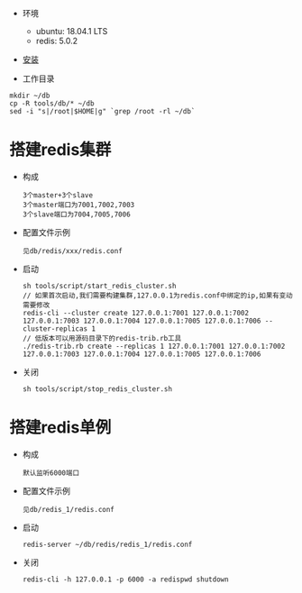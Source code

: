 * 环境
	* ubuntu: 18.04.1 LTS
	* redis: 5.0.2

* [安装](https://redis.io/topics/quickstart)

* 工作目录
```
mkdir ~/db
cp -R tools/db/* ~/db
sed -i "s|/root|$HOME|g" `grep /root -rl ~/db`
```

搭建redis集群
=============

* 构成  
	```
	3个master+3个slave
	3个master端口为7001,7002,7003
	3个slave端口为7004,7005,7006
	```

* 配置文件示例  
	```
	见db/redis/xxx/redis.conf
	```

* 启动
	```
	sh tools/script/start_redis_cluster.sh
	// 如果首次启动,我们需要构建集群,127.0.0.1为redis.conf中绑定的ip,如果有变动需要修改
	redis-cli --cluster create 127.0.0.1:7001 127.0.0.1:7002 127.0.0.1:7003 127.0.0.1:7004 127.0.0.1:7005 127.0.0.1:7006 --cluster-replicas 1
	// 低版本可以用源码目录下的redis-trib.rb工具
	./redis-trib.rb create --replicas 1 127.0.0.1:7001 127.0.0.1:7002 127.0.0.1:7003 127.0.0.1:7004 127.0.0.1:7005 127.0.0.1:7006
	```

* 关闭
    ```
    sh tools/script/stop_redis_cluster.sh
    ```

搭建redis单例
=============
* 构成  
	```
    默认监听6000端口
	```

* 配置文件示例  
	```
	见db/redis_1/redis.conf
	```

* 启动
	```
    redis-server ~/db/redis/redis_1/redis.conf
    ```
* 关闭
    ```
    redis-cli -h 127.0.0.1 -p 6000 -a redispwd shutdown
    ```
